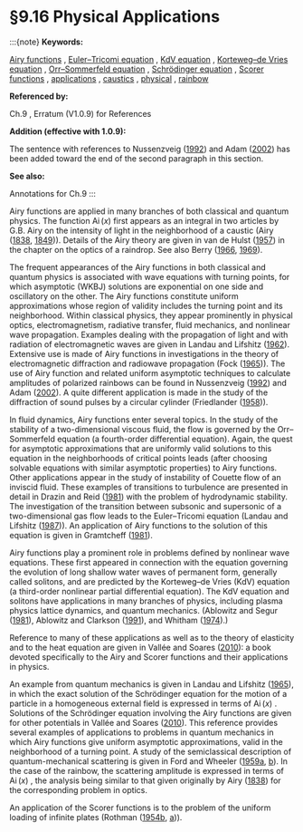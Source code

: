 # §9.16 Physical Applications

:::{note}
**Keywords:**

[Airy functions](http://dlmf.nist.gov/search/search?q=Airy%20functions) , [Euler–Tricomi equation](http://dlmf.nist.gov/search/search?q=Euler%E2%80%93Tricomi%20equation) , [KdV equation](http://dlmf.nist.gov/search/search?q=KdV%20equation) , [Korteweg–de Vries equation](http://dlmf.nist.gov/search/search?q=Korteweg%E2%80%93de%20Vries%20equation) , [Orr–Sommerfeld equation](http://dlmf.nist.gov/search/search?q=Orr%E2%80%93Sommerfeld%20equation) , [Schrödinger equation](http://dlmf.nist.gov/search/search?q=Schr%C3%B6dinger%20equation) , [Scorer functions](http://dlmf.nist.gov/search/search?q=Scorer%20functions) , [applications](http://dlmf.nist.gov/search/search?q=applications) , [caustics](http://dlmf.nist.gov/search/search?q=caustics) , [physical](http://dlmf.nist.gov/search/search?q=physical) , [rainbow](http://dlmf.nist.gov/search/search?q=rainbow)

**Referenced by:**

Ch.9 , Erratum (V1.0.9) for References

**Addition (effective with 1.0.9):**

The sentence with references to Nussenzveig ([1992](./bib/N.html#bib2837 "Diffraction Effects in Semiclassical Scattering")) and Adam ([2002](./bib/index.html#bib2836 "The mathematical physics of rainbows and glories")) has been added toward the end of the second paragraph in this section.

**See also:**

Annotations for Ch.9
:::

Airy functions are applied in many branches of both classical and quantum physics. The function $\operatorname{Ai}\left(x\right)$ first appears as an integral in two articles by G.B. Airy on the intensity of light in the neighborhood of a caustic (Airy ([1838](./bib/index.html#bib45 "On the intensity of light in the neighbourhood of a caustic"), [1849](./bib/index.html#bib46 "Supplement to a paper “On the intensity of light in the neighbourhood of a caustic”"))). Details of the Airy theory are given in van de Hulst ([1957](./bib/V.html#bib2308 "Light Scattering by Small Particles")) in the chapter on the optics of a raindrop. See also Berry ([1966](./bib/B.html#bib248 "Uniform approximation for potential scattering involving a rainbow"), [1969](./bib/B.html#bib249 "Uniform approximation: A new concept in wave theory")).

The frequent appearances of the Airy functions in both classical and quantum physics is associated with wave equations with turning points, for which asymptotic (WKBJ) solutions are exponential on one side and oscillatory on the other. The Airy functions constitute uniform approximations whose region of validity includes the turning point and its neighborhood. Within classical physics, they appear prominently in physical optics, electromagnetism, radiative transfer, fluid mechanics, and nonlinear wave propagation. Examples dealing with the propagation of light and with radiation of electromagnetic waves are given in Landau and Lifshitz ([1962](./bib/L.html#bib1375 "The Classical Theory of Fields")). Extensive use is made of Airy functions in investigations in the theory of electromagnetic diffraction and radiowave propagation (Fock ([1965](./bib/F.html#bib814 "Electromagnetic Diffraction and Propagation Problems"))). The use of Airy function and related uniform asymptotic techniques to calculate amplitudes of polarized rainbows can be found in Nussenzveig ([1992](./bib/N.html#bib2837 "Diffraction Effects in Semiclassical Scattering")) and Adam ([2002](./bib/index.html#bib2836 "The mathematical physics of rainbows and glories")). A quite different application is made in the study of the diffraction of sound pulses by a circular cylinder (Friedlander ([1958](./bib/F.html#bib842 "Sound Pulses"))).

In fluid dynamics, Airy functions enter several topics. In the study of the stability of a two-dimensional viscous fluid, the flow is governed by the Orr–Sommerfeld equation (a fourth-order differential equation). Again, the quest for asymptotic approximations that are uniformly valid solutions to this equation in the neighborhoods of critical points leads (after choosing solvable equations with similar asymptotic properties) to Airy functions. Other applications appear in the study of instability of Couette flow of an inviscid fluid. These examples of transitions to turbulence are presented in detail in Drazin and Reid ([1981](./bib/D.html#bib683 "Hydrodynamic Stability")) with the problem of hydrodynamic stability. The investigation of the transition between subsonic and supersonic of a two-dimensional gas flow leads to the Euler–Tricomi equation (Landau and Lifshitz ([1987](./bib/L.html#bib1377 "Fluid Mechanics"))). An application of Airy functions to the solution of this equation is given in Gramtcheff ([1981](./bib/G.html#bib975 "An application of Airy functions to the Tricomi problem")).

Airy functions play a prominent role in problems defined by nonlinear wave equations. These first appeared in connection with the equation governing the evolution of long shallow water waves of permanent form, generally called solitons, and are predicted by the Korteweg–de Vries (KdV) equation (a third-order nonlinear partial differential equation). The KdV equation and solitons have applications in many branches of physics, including plasma physics lattice dynamics, and quantum mechanics. (Ablowitz and Segur ([1981](./bib/index.html#bib5 "Solitons and the Inverse Scattering Transform")), Ablowitz and Clarkson ([1991](./bib/index.html#bib3 "Solitons, Nonlinear Evolution Equations and Inverse Scattering")), and Whitham ([1974](./bib/W.html#bib2401 "Linear and Nonlinear Waves")).)

Reference to many of these applications as well as to the theory of elasticity and to the heat equation are given in Vallée and Soares ([2010](./bib/V.html#bib2303 "Airy Functions and Applications to Physics")): a book devoted specifically to the Airy and Scorer functions and their applications in physics.

An example from quantum mechanics is given in Landau and Lifshitz ([1965](./bib/L.html#bib1376 "Quantum Mechanics: Non-relativistic Theory")), in which the exact solution of the Schrödinger equation for the motion of a particle in a homogeneous external field is expressed in terms of $\operatorname{Ai}\left(x\right)$ . Solutions of the Schrödinger equation involving the Airy functions are given for other potentials in Vallée and Soares ([2010](./bib/V.html#bib2303 "Airy Functions and Applications to Physics")). This reference provides several examples of applications to problems in quantum mechanics in which Airy functions give uniform asymptotic approximations, valid in the neighborhood of a turning point. A study of the semiclassical description of quantum-mechanical scattering is given in Ford and Wheeler ([1959a](./bib/F.html#bib820 "Semiclassical description of scattering"), [b](./bib/F.html#bib821 "Application of semiclassical scattering analysis")). In the case of the rainbow, the scattering amplitude is expressed in terms of $\operatorname{Ai}\left(x\right)$ , the analysis being similar to that given originally by Airy ([1838](./bib/index.html#bib45 "On the intensity of light in the neighbourhood of a caustic")) for the corresponding problem in optics.

An application of the Scorer functions is to the problem of the uniform loading of infinite plates (Rothman ([1954b](./bib/R.html#bib1977 "The problem of an infinite plate under an inclined loading, with tables of the integrals of ⁢ Ai ( ± x ) and ⁢ Bi ( ± x )"), [a](./bib/R.html#bib1978 "Tables of the integrals and differential coefficients of ⁢ Gi ( + x ) and ⁢ Hi ( - x )"))).
